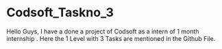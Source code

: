 # Codsoft_Taskno_3

Hello Guys, I have a done a project of Codsoft as a intern of 1 month internship . Here the 1 Level with 3 Tasks are mentioned in the Github File.
